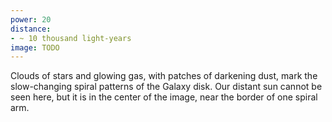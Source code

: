 ```yaml
---
power: 20
distance:
- ~ 10 thousand light-years
image: TODO
---
```

Clouds of stars and glowing gas, with patches of darkening dust, mark the slow-changing spiral patterns of the Galaxy disk. Our distant sun cannot be seen here, but it is in the center of the image, near the border of one spiral arm.
